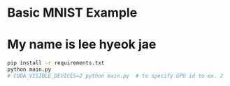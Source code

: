 # Basic MNIST Example
# My name is lee hyeok jae

```bash
pip install -r requirements.txt
python main.py
# CUDA_VISIBLE_DEVICES=2 python main.py  # to specify GPU id to ex. 2
```
